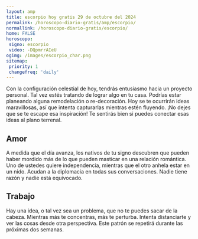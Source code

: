 ```yaml
---
layout: amp
title: escorpio hoy gratis 29 de octubre del 2024 
permalink: /horoscopo-diario-gratis/amp/escorpio/
normallink: /horoscopo-diario-gratis/escorpio/
home: FALSE
horoscopo:
 signo: escorpio
 video: -DQpmrrAIeU
ogimg: /images/escorpio_char.png
sitemap:
 priority: 1
 changefreq: 'daily'
---
```



Con la configuración celestial de hoy, tendrás entusiasmo hacia un proyecto personal. Tal vez estés tratando de lograr algo en tu casa. Podrías estar planeando alguna remodelación o re-decoración. Hoy se te ocurrirán ideas maravillosas, así que intenta capturarlas mientras estén fluyendo. ¡No dejes que se te escape esa inspiración! Te sentirás bien si puedes conectar esas ideas al plano terrenal.

## Amor

A medida que el día avanza, los nativos de tu signo descubren que pueden haber mordido más de lo que pueden masticar en una relación romántica. Uno de ustedes quiere independencia, mientras que el otro anhela estar en un nido. Acudan a la diplomacia en todas sus conversaciones. Nadie tiene razón y nadie está equivocado.

## Trabajo

Hay una idea, o tal vez sea un problema, que no te puedes sacar de la cabeza. Mientras más te concentras, más te perturba. Intenta distanciarte y ver las cosas desde otra perspectiva. Este patrón se repetirá durante las próximas dos semanas.